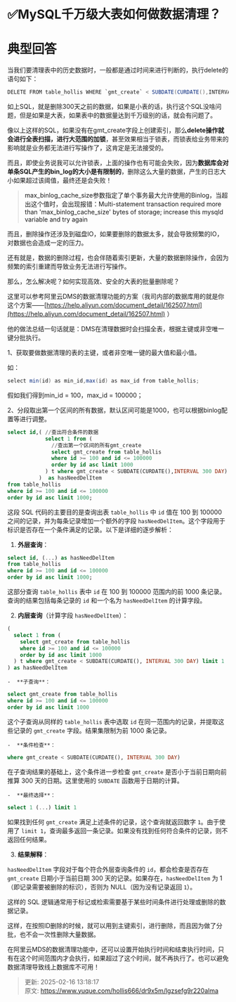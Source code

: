 # ✅MySQL千万级大表如何做数据清理？

# 典型回答


当我们要清理表中的历史数据时，一般都是通过时间来进行判断的，执行delete的语句如下：



```java
DELETE FROM table_hollis WHERE `gmt_create` < SUBDATE(CURDATE(),INTERVAL 300 DAY);
```



如上SQL，就是删除300天之前的数据，如果是小表的话，执行这个SQL没啥问题，但是如果是大表，如果表中的数据量达到千万级别的话，就会有问题了。



像以上这样的SQL，如果没有在gmt_create字段上创建索引，那么**delete操作就会进行全表扫描，进行大范围的加锁**，甚至效果相当于锁表，而锁表给业务带来的影响就是业务都无法进行写操作了，这肯定是无法接受的。



而且，即使业务说我可以允许锁表，上面的操作也有可能会失败，因为**数据库会对单条SQL产生的bin_log的大小是有限制的**，删除这么大量的数据，产生的日志大小如果超过该阈值，最终还是会失败！



> <font style="color:rgb(24, 24, 24);">max_binlog_cache_size参数指定了单个事务最大允许使用的Binlog，当超出这个值时，会出现报错：Multi-statement transaction required more than 'max_binlog_cache_size' bytes of storage; increase this mysqld variable and try again</font>
>



而且，删除操作还涉及到磁盘IO，如果要删除的数据太多，就会导致频繁的IO，对数据也会造成一定的压力。



还有就是，数据的删除过程，也会伴随着索引更新，大量的数据删除操作，会因为频繁的索引重建而导致业务无法进行写操作。



那么，怎么解决呢？如何实现高效、安全的大表的批量删除呢？



这里可以参考阿里云DMS的数据清理功能的方案（我司内部的数据库用的就是你这个方案——[https://help.aliyun.com/document_detail/162507.html](https://help.aliyun.com/document_detail/162507.html) ）



他的做法总结一句话就是：DMS在清理数据时会扫描全表，根据主键或非空唯一键分批执行。



1、获取要做数据清理的表的主键，或者非空唯一键的最大值和最小值。



如：

```java
select min(id) as min_id,max(id) as max_id from table_hollis;
```



假如我们得到min_id = 100，max_id = 100000；



2、分段取出第一个区间的所有数据，默认区间可能是1000，也可以根据binlog配置等进行调整。



```sql
select id,( //查出符合条件的数据
            select 1 from (
              //查出第一个区间的所有gmt_create
              select gmt_create from table_hollis
              where id >= 100 and id <= 100000 
              order by id asc limit 1000
            ) t where gmt_create < SUBDATE(CURDATE(),INTERVAL 300 DAY) limit 1
          )  as hasNeedDelItem
from table_hollis
where id >= 100 and id <= 100000 
order by id asc limit 1000;
```

这段 SQL 代码的主要目的是查询出表 `table_hollis` 中 `id` 值在 100 到 100000 之间的记录，并为每条记录增加一个额外的字段 `hasNeedDelItem`。这个字段用于标识是否存在一个条件满足的记录。以下是详细的逐步解析：



1.  **外层查询**： 

```sql
select id, (...) as hasNeedDelItem
from table_hollis
where id >= 100 and id <= 100000 
order by id asc limit 1000;
```

  
这部分查询 `table_hollis` 表中 `id` 在 100 到 100000 范围内的前 1000 条记录。查询的结果包括每条记录的 `id` 和一个名为 `hasNeedDelItem` 的计算字段。 



2.  **内层查询**（计算字段 `hasNeedDelItem`）： 

```sql
(
  select 1 from (
    select gmt_create from table_hollis
    where id >= 100 and id <= 100000 
    order by id asc limit 1000
  ) t where gmt_create < SUBDATE(CURDATE(), INTERVAL 300 DAY) limit 1
) as hasNeedDelItem
```

 

    -  **子查询**： 

```sql
select gmt_create from table_hollis
where id >= 100 and id <= 100000 
order by id asc limit 1000
```

  
这个子查询从同样的 `table_hollis` 表中选取 `id` 在同一范围内的记录，并提取这些记录的 `gmt_create` 字段。结果集限制为前 1000 条记录。 



    -  **条件检查**： 

```sql
where gmt_create < SUBDATE(CURDATE(), INTERVAL 300 DAY)
```

  
在子查询结果的基础上，这个条件进一步检查 `gmt_create` 是否小于当前日期向前推算 300 天的日期。这里使用的 `SUBDATE` 函数用于日期的计算。 



    -  **最终选择**： 

```sql
select 1 (...) limit 1
```

  
如果找到任何 `gmt_create` 满足上述条件的记录，这个查询就返回数字 `1`。由于使用了 `limit 1`，查询最多返回一条记录。如果没有找到任何符合条件的记录，则不返回任何结果。 



3.  **结果解释**：

  
`hasNeedDelItem` 字段对于每个符合外层查询条件的 `id`，都会检查是否存在 `gmt_create` 日期小于当前日期 300 天的记录。如果存在，`hasNeedDelItem` 为 1（即记录需要被删除的标识），否则为 NULL（因为没有记录返回 `1`）。 



这样的 SQL 逻辑通常用于标记或检索需要基于某些时间条件进行处理或删除的数据记录。



这样，在按照ID删除的时候，就可以用到主键索引，进行删除，而且因为做了分批，也不会一次性删除大量数据。



在阿里云MDS的数据清理功能中，还可以设置开始执行时间和结束执行时间，只有在这个时间范围内才会执行，如果超过了这个时间，就不再执行了。也可以避免数据清理导致线上数据库不可用！



> 更新: 2025-02-16 13:18:17  
> 原文: <https://www.yuque.com/hollis666/dr9x5m/lgzsefg9r220alma>